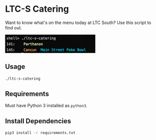 # LTC-S Catering

Want to know what's on the menu today at LTC South? Use this script to find out.

![screenshot](./screenshot.png)

## Usage

```sh
./ltc-s-catering
```

## Requirements

Must have Python 3 installed as `python3`.

## Install Dependencies

```sh
pip3 install -r requirements.txt
```
